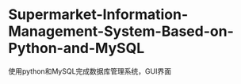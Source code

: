 # Supermarket-Information-Management-System-Based-on-Python-and-MySQL
使用python和MySQL完成数据库管理系统，GUI界面
